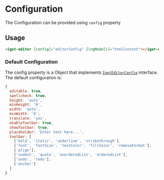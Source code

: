 # Configuration

The Configuration can be provided using `config` property

## Usage

```HTML
<iget-editor [config]="editorConfig" [(ngModel)]="htmlContent"></iget-editor>
```

### Default Configuration

The config property is a Object that implements [`IgetEditorConfig`](https://github.com/iget-master/iget-editor/blob/master/src/app/iget-editor/iget-editor-config.d.ts) interface. The default configuration is:

```js
{
  editable: true,
  spellcheck: true,
  height: 'auto',
  minHeight: '0',
  width: 'auto',
  minWidth: '0',
  translate: 'yes',
  enableToolbar: true,
  showToolbar: true,
  placeholder: 'Enter text here...',
  toolbar: [
    ['bold', 'italic', 'underline', 'strikethrough'],
    ['font', 'fontSize', 'textColor', 'fillColor', 'removeFormat'],
    ['align'],
    ['indent', 'quote', 'unorderedList', 'orderedList'],
    ['undo', 'redo'],
    ['anchor']
  ]
}
```
